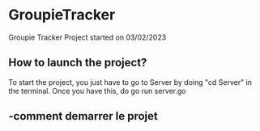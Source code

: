 # GroupieTracker
Groupie Tracker Project started on 03/02/2023

## How to launch the project?

To start the project, you just have to go to Server by doing "cd Server" in the terminal. Once you have this, do go run server.go





-comment demarrer le projet 
-